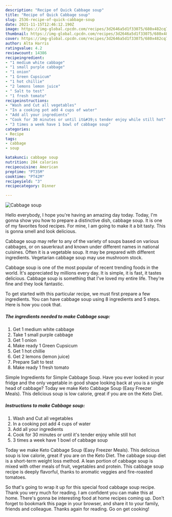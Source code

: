```yaml
---
description: "Recipe of Quick Cabbage soup"
title: "Recipe of Quick Cabbage soup"
slug: 2536-recipe-of-quick-cabbage-soup
date: 2021-11-15T12:46:12.190Z
image: https://img-global.cpcdn.com/recipes/3d2646a5d1f33075/680x482cq70/cabbage-soup-recipe-main-photo.jpg
thumbnail: https://img-global.cpcdn.com/recipes/3d2646a5d1f33075/680x482cq70/cabbage-soup-recipe-main-photo.jpg
cover: https://img-global.cpcdn.com/recipes/3d2646a5d1f33075/680x482cq70/cabbage-soup-recipe-main-photo.jpg
author: Alta Harris
ratingvalue: 4.2
reviewcount: 14386
recipeingredient:
- "1 medium white cabbage"
- "1 small purple cabbage"
- "1 onion"
- "1 Green Cupsicum"
- "1 hot chillie"
- "2 lemons lemon juice"
- " Salt to test"
- "1 fresh tomato"
recipeinstructions:
- "Wash and Cut all vegetables"
- "In a cooking pot add 4 cups of water"
- "Add all your ingredients"
- "Cook for 30 minutes or until it&#39;s tender enjoy while still hot"
- "3 times a week have 1 bowl of cabbage soup"
categories:
- Recipe
tags:
- cabbage
- soup

katakunci: cabbage soup 
nutrition: 284 calories
recipecuisine: American
preptime: "PT35M"
cooktime: "PT42M"
recipeyield: "3"
recipecategory: Dinner

---
```



![Cabbage soup](https://img-global.cpcdn.com/recipes/3d2646a5d1f33075/680x482cq70/cabbage-soup-recipe-main-photo.jpg)

Hello everybody, I hope you're having an amazing day today. Today, I'm gonna show you how to prepare a distinctive dish, cabbage soup. It is one of my favorites food recipes. For mine, I am going to make it a bit tasty. This is gonna smell and look delicious.

Cabbage soup may refer to any of the variety of soups based on various cabbages, or on sauerkraut and known under different names in national cuisines. Often it is a vegetable soup. It may be prepared with different ingredients. Vegetarian cabbage soup may use mushroom stock.

Cabbage soup is one of the most popular of recent trending foods in the world. It's appreciated by millions every day. It is simple, it is fast, it tastes delicious. Cabbage soup is something that I've loved my entire life. They're fine and they look fantastic.


To get started with this particular recipe, we must first prepare a few ingredients. You can have cabbage soup using 8 ingredients and 5 steps. Here is how you cook that.

<!--inarticleads1-->

##### The ingredients needed to make Cabbage soup:

1. Get 1 medium white cabbage
1. Take 1 small purple cabbage
1. Get 1 onion
1. Make ready 1 Green Cupsicum
1. Get 1 hot chillie
1. Get 2 lemons (lemon juice)
1. Prepare  Salt to test
1. Make ready 1 fresh tomato


Simple Ingredients for Simple Cabbage Soup. Have you ever looked in your fridge and the only vegetable in good shape looking back at you is a single head of cabbage? Today we make Keto Cabbage Soup (Easy Freezer Meals). This delicious soup is low calorie, great if you are on the Keto Diet. 

<!--inarticleads2-->

##### Instructions to make Cabbage soup:

1. Wash and Cut all vegetables
1. In a cooking pot add 4 cups of water
1. Add all your ingredients
1. Cook for 30 minutes or until it&#39;s tender enjoy while still hot
1. 3 times a week have 1 bowl of cabbage soup


Today we make Keto Cabbage Soup (Easy Freezer Meals). This delicious soup is low calorie, great if you are on the Keto Diet. The cabbage soup diet is a short-term weight loss method. A lean portion of cabbage soup is mixed with other meals of fruit, vegetables and protein. This cabbage soup recipe is deeply flavorful, thanks to aromatic veggies and fire-roasted tomatoes. 

So that's going to wrap it up for this special food cabbage soup recipe. Thank you very much for reading. I am confident you can make this at home. There's gonna be interesting food at home recipes coming up. Don't forget to bookmark this page in your browser, and share it to your family, friends and colleague. Thanks again for reading. Go on get cooking!
